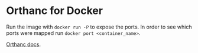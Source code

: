# Orthanc for Docker
Run the image with `docker run -P` to expose the ports. In order to see which ports were
mapped run `docker port <container_name>`.

[Orthanc docs](http://book.orthanc-server.com/users/docker.html).
